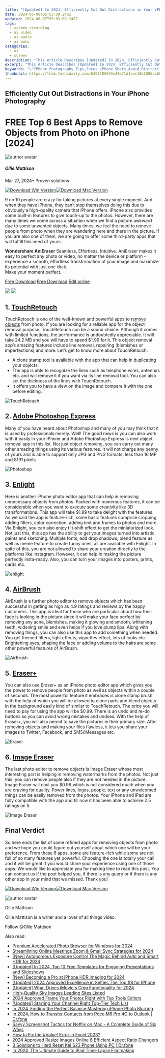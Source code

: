 ```yaml
---
title: "[Updated] In 2024, Efficiently Cut Out Distractions in Your iPhone Photography"
date: 2024-06-06T05:03:09.246Z
updated: 2024-06-07T05:03:09.246Z
tags: 
  - screen-recording
  - ai video
  - ai audio
  - ai auto
categories: 
  - ai
  - screen
description: "This Article Describes [Updated] In 2024, Efficiently Cut Out Distractions in Your iPhone Photography"
excerpt: "This Article Describes [Updated] In 2024, Efficiently Cut Out Distractions in Your iPhone Photography"
keywords: "\"IPhone Photography Tips,Focus iPhone Shots,Avoid Distractions Photos,Professional iPhone Techniques,Minimize Photo Disruptions,Distraction-Free iPhone Pics,Sharp iPhone Snapshots\""
thumbnail: https://thmb.techidaily.com/6391f80929a44e71d1cec19d1806bcb918554d022df1dd84ca222ff30839f7f0.jpg
---
```


## Efficiently Cut Out Distractions in Your iPhone Photography

# FREE Top 6 Best Apps to Remove Objects from Photo on iPhone \[2024\]

![author avatar](https://images.wondershare.com/filmora/article-images/ollie-mattison.jpg)

##### Ollie Mattison

 Mar 27, 2024• Proven solutions

[![Download Win Version](https://images.wondershare.com/filmora/guide/download-btn-win.jpg)](https://tools.techidaily.com/wondershare/filmora/download/)[![Download Mac Version](https://images.wondershare.com/filmora/guide/download-btn-mac.jpg)](https://tools.techidaily.com/wondershare/filmora/download/)

9 on 10 people are crazy for taking pictures at every single moment. And when they have iPhone, they can’t stop themselves doing this due to obviously a high-quality camera that iPhone offers. iPhone also provides some built-in features to give touch-up to the photos. However, there are many times we come across a situation when we find a picture awkward due to some unwanted objects. Many times, we feel the need to remove people from photo when they are wandering here and there in the picture. If you are also one of them, we are going to offer some third-party apps that will fulfill this need of yours.

**Wondershare AniEraser** Seamless, Effortless, Intuitive.
 AniEraser makes it easy to perfect any photo or video; no matter the device or platform - experience a smooth, effortless transformation of your image and maximize its potential with just one click.  
 Make your moment perfect.

[Free Download](https://tools.techidaily.com/wondershare/anieraser/download/) [Free Download](https://tools.techidaily.com/wondershare/anieraser/download/) [Edit online](https://anieraser.media.io/app/?utm%5Fsource=linkshare&utm%5Fmedium=affiliate&utm%5Fcampaign=fx-article&utm%5Fcontent=link%5F21111411%5F2023-02-21)

![](https://images.media.io/anieraser/anieraser/article_recommend.png) ![](https://neveragain.allstatics.com/2019/assets/icon/logo/anieraser-square.svg)

## 1. [TouchRetouch](https://itunes.apple.com/us/app/touchretouch/id373311252?mt=8)

TouchRetouch is one of the well-known and powerful apps to [remove objects](https://tools.techidaily.com/wondershare/filmora/download/) from photo. If you are looking for a reliable app for the object removal purpose, TouchRetouch can be a sound choice. Although it comes with limited functions, the performance is undoubtedly appreciable. It will take 24.2 MB and you will have to spend $1.99 for it. This object removal app’s amazing features include line removal, repairing (blemishes or imperfections) and more. Let’s get to know more about TouchRetouch.

* A clone stamp tool is available with the app that can help in duplicating your objects.
* The app is able to recognize the lines such as telephone wires, antennas etc. and will remove it if you want via its line removal tool. You can also set the thickness of the lines with TouchRetouch.
* It offers you to have a view on the image and compare it with the one before editing.

![TouchRetouch](https://images.wondershare.com/filmora/TouchRetouch.jpg)

## 2. [Adobe Photoshop Express](https://itunes.apple.com/us/app/adobe-photoshop-express/id331975235?mt=8)

Many of you have heard about Photoshop and many of you may think that it is used by professionals merely. Well! The good news is you can also work with it easily in your iPhone and Adobe Photoshop Express is next object removal app in this list. Not just object removing, you can carry out many other amazing things using its various features. It will not charge any penny of yours and is able to support only JPG and PNG formats, less than 16 MP and 8191 pixels.

![Photoshop](https://images.wondershare.com/filmora/Adobe-Photoshop-Express-Premium.jpg)

## 3. [Enlight](https://itunes.apple.com/us/app/enlight/id930026670?mt=8)

Here is another iPhone photo editor app that can help in removing unnecessary objects from photos. Packed with numerous features, it can be considerable when you want to execute some creativity like 3D transformations. This app will take $1.99 to take delight with the features. As we said the app is feature-rich, some basic features comprise cropping, adding filters, color correction, adding text and frames to photos and more. Via Enlight, you can also enjoy tilt-shift effect to get the miniaturized look. Not just this, this app has the ability to get your images turned into artistic paints and sketching. Multiple fonts, add drop shadows, blend feature as well as meme feature to create funny ones, all are available with Enlight. In spite of this, you are not allowed to share your creation directly to the platforms like Instagram. However, it can help in making the picture perfectly insta-ready. Also, you can turn your images into posters, prints, cards etc.

![enlight](https://images.wondershare.com/filmora/enlight.png)

## 4. [AirBrush](https://itunes.apple.com/us/app/airbrush-selfie-retouch/id998411110?mt=8)

AirBrush is a further photo editor to remove objects which has been successful in getting as high as 4.9 ratings and reviews by the happy customers. This app is ideal for those who are particular about how their face is looking in the picture since it will make your face perfect by removing any acne, blemishes, making it glowing and smooth, whitening teeth, widening smile and even helps if you love plump lips. Along with removing things, you can also use this app to add something when needed. You get themed filters, light effects, vignettes effect, lots of looks etc. Brightening eyes, shaping the face or adding volume to the hairs are some other powerful features of AirBrush.

![AirBrush](https://images.wondershare.com/filmora/AirBrush.jpg)

## 5. [Eraser+](https://itunes.apple.com/us/app/eraser/id495503090?mt=8)

You can also use Eraser+ as an iPhone photo editor app which gives you the power to remove people from photo as well as objects within a couple of seconds. The most powerful feature it embraces is clone stamp brush with the help of which you will be allowed to clone parts and blend objects in the background easily kind of similar to TouchRetouch. The price you will need to pay for using the app will be $0.99\. There is an undo and re-do buttons so you can avoid wrong mistakes and undoes. With the help of Eraser+, you will also permit to save the pictures in their primary size. After removing objects and making your files flawless, it lets you share your images to Twitter, Facebook, and SMS/iMessages etc.

![Eraser](https://images.wondershare.com/filmora/Eraser.jpg)

## 6. [Image Eraser](https://itunes.apple.com/us/app/image-eraser-by-tinycrayon/id1072712460?mt=8)

The last photo editor to remove objects is Image Eraser whose most interesting part is helping in removing watermarks from the photos. Not just this, you can remove people also if they are not needed in the picture. Image Eraser will cost you $0.99 which is not considered much when you are craving for quality. Power lines, logos, people, text or any unwelcomed things can be easily removed from the photos. Your iPhone and iPad are fully compatible with the app and till now it has been able to achieve 2.5 ratings on 5.

![Image Eraser](https://images.wondershare.com/filmora/Image-Eraser.jpg)

## Final Verdict

So here ends the list of some refined apps for removing objects from photo and we hope you could figure out yourself about which one will be your preference. From these 6 apps, some are feature-rich while some are not full of so many features yet powerful. Choosing the one is totally your call and it will be great if you would share your experience using one of those apps. We would like to appreciate you for making time to read this post. You can contact us if the post helped you, if there is any query or if there is any other app in your mind that we missed. Thank you!

[![Download Win Version](https://images.wondershare.com/filmora/guide/download-btn-win.jpg)](https://tools.techidaily.com/wondershare/filmora/download/)[![Download Mac Version](https://images.wondershare.com/filmora/guide/download-btn-mac.jpg)](https://tools.techidaily.com/wondershare/filmora/download/)

![author avatar](https://images.wondershare.com/filmora/article-images/ollie-mattison.jpg)

Ollie Mattison

Ollie Mattison is a writer and a lover of all things video.

Follow @Ollie Mattison


<ins class="adsbygoogle"
     style="display:block"
     data-ad-format="autorelaxed"
     data-ad-client="ca-pub-7571918770474297"
     data-ad-slot="1223367746"></ins>



<ins class="adsbygoogle"
     style="display:block"
     data-ad-client="ca-pub-7571918770474297"
     data-ad-slot="8358498916"
     data-ad-format="auto"
     data-full-width-responsive="true"></ins>


<span class="atpl-alsoreadstyle">Also read:</span>
<div><ul>
<li><a href="https://vp-tips.techidaily.com/premium-accelerated-photo-browser-for-windows-for-2024/"><u>Premium Accelerated Photo Browser for Windows for 2024</u></a></li>
<li><a href="https://vp-tips.techidaily.com/streamlining-online-meetings-zoom-and-gmail-sync-strategies-for-2024/"><u>Streamlining Online Meetings  Zoom & Gmail Sync Strategies for 2024</u></a></li>
<li><a href="https://vp-tips.techidaily.com/new-autonomous-exposure-control-the-magic-behind-auto-and-smart-hdr-for-2024/"><u>[New] Autonomous Exposure Control  The Magic Behind Auto and Smart HDR for 2024</u></a></li>
<li><a href="https://vp-tips.techidaily.com/updated-in-2024-top-10-free-templates-for-engaging-presentations-and-slideshows/"><u>[Updated] In 2024, Top 10 Free Templates for Engaging Presentations and Slideshows</u></a></li>
<li><a href="https://vp-tips.techidaily.com/new-becoming-a-pro-at-iphone-hdr-imaging-for-2024/"><u>[New] Becoming a Pro at iPhone HDR Imaging for 2024</u></a></li>
<li><a href="https://vp-tips.techidaily.com/updated-2024-approved-excellence-in-selfies-the-top-8-for-iphone/"><u>[Updated] 2024 Approved  Excellence in Selfies  The Top #8 for IPhone</u></a></li>
<li><a href="https://vp-tips.techidaily.com/updated-what-drives-imovies-crop-functionality-for-2024/"><u>[Updated] What Drives iMovie's Crop Functionality for 2024</u></a></li>
<li><a href="https://vp-tips.techidaily.com/high-quality-sky-images-leading-sites-listed/"><u>High-Quality Sky Images  Leading Sites Listed</u></a></li>
<li><a href="https://some-knowledge.techidaily.com/2024-approved-frame-your-photos-right-with-top-tools-editors/"><u>2024 Approved  Frame Your Photos Right with Top Tools Editors</u></a></li>
<li><a href="https://facebook-video-share.techidaily.com/updated-starting-your-channel-right-top-tier-tech-list/"><u>[Updated] Starting Your Channel Right  Top-Tier Tech List</u></a></li>
<li><a href="https://some-knowledge.techidaily.com/in-2024-finding-the-perfect-balance-mastering-iphone-photo-blurring/"><u>In 2024, Finding the Perfect Balance  Mastering iPhone Photo Blurring</u></a></li>
<li><a href="https://android-transfer.techidaily.com/in-2024-how-to-transfer-contacts-from-poco-m6-pro-4g-to-outlook-drfone-by-drfone-transfer-from-android-transfer-from-android/"><u>In 2024, How to Transfer Contacts from Poco M6 Pro 4G to Outlook | Dr.fone</u></a></li>
<li><a href="https://screen-mirroring-recording.techidaily.com/savvy-screenshot-tactics-for-netflix-on-mac-a-complete-guide-of-six-ways/"><u>Savvy Screenshot Tactics for Netflix on Mac - A Complete Guide of Six Ways</u></a></li>
<li><a href="https://blog-min.techidaily.com/how-to-fix-the-value-error-in-excel-2023-by-stellar-guide/"><u>How to Fix the #Value! Error in Excel 2023?</u></a></li>
<li><a href="https://ai-driven-video-production.techidaily.com/2024-approved-resize-images-online-8-efficient-aspect-ratio-changers/"><u>2024 Approved Resize Images Online 8 Efficient Aspect Ratio Changers</u></a></li>
<li><a href="https://phone-solutions.techidaily.com/3-solutions-to-hard-reset-itel-s23-phone-using-pc-drfone-by-drfone-reset-android-reset-android/"><u>3 Solutions to Hard Reset Itel S23 Phone Using PC | Dr.fone</u></a></li>
<li><a href="https://screen-recording.techidaily.com/in-2024-the-ultimate-guide-to-ipad-time-lapse-filmmaking/"><u>In 2024, The Ultimate Guide to iPad Time-Lapse Filmmaking</u></a></li>
</ul></div>
